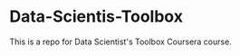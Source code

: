 Data-Scientis-Toolbox
=====================

This is a repo for Data Scientist's Toolbox Coursera course.
